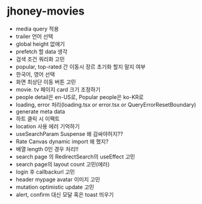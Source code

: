 # jhoney-movies

- media query 적용
- trailer 언어 선택
- global height 없애기
- prefetch 할 data 생각
- 검색 조건 쿼리화 고민
- popular, top-rated 간 이동시 장르 초기화 할지 말지 여부
- 한국어, 영어 선택
- 화면 최상단 이동 버튼 고민
- movie. tv 페이지 card 크기 조정하기
- people detail은 en-US로, Popular people은 ko-KR로
- loading, error 처리(loading.tsx or error.tsx or QueryErrorResetBoundary)
- generate meta data
- 하트 클릭 시 이팩트
- location 사용 에러 기억하기
- useSearchParam Suspense 왜 감싸야허지??
- Rate Canvas dynamic import 왜 했지?
- 배열 length 0인 경우 처리!!
- search page 의 RedirectSearch의 useEffect 고민
- search page의 layout count 고민(에러)
- login 후 callbackurl 고민
- header mypage avatar 이미지 고민
- mutation optimistic update 고민
- alert, confirm 대신 모달 혹은 toast 띄우기
